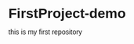 # FirstProject-demo
this is my first repository
<!DOCTYPE html>
<html lang="en">
<head>
    <meta charset="UTF-8">
    <meta name="viewport" content="width=device-width, initial-scale=1.0">
    <title>Flipkart Clone - Online Shopping Site</title>
    <link rel="stylesheet" href="https://cdnjs.cloudflare.com/ajax/libs/font-awesome/6.4.0/css/all.min.css">
    <style>
        * {
            margin: 0;
            padding: 0;
            box-sizing: border-box;
            font-family: 'Arial', sans-serif;
        }
        
        body {
            background-color: #f1f3f6;
        }
        
        /* Header Styles */
        .header {
            background-color: #2874f0;
            color: white;
            padding: 12px 0;
            position: sticky;
            top: 0;
            z-index: 100;
        }
        
        .header-container {
            max-width: 1200px;
            margin: 0 auto;
            display: flex;
            align-items: center;
            justify-content: space-between;
        }
        
        .logo {
            display: flex;
            align-items: center;
        }
        
        .logo img {
            height: 24px;
        }
        
        .logo .plus {
            font-size: 12px;
            font-style: italic;
            margin-top: -10px;
            color: #ffe500;
        }
        
        .search-bar {
            display: flex;
            width: 50%;
        }
        
        .search-bar input {
            width: 100%;
            padding: 10px 15px;
            border: none;
            outline: none;
            font-size: 14px;
        }
        
        .search-bar button {
            background-color: white;
            border: none;
            padding: 0 15px;
            color: #2874f0;
            cursor: pointer;
        }
        
        .login-btn {
            background-color: white;
            color: #2874f0;
            padding: 8px 20px;
            border: none;
            border-radius: 2px;
            font-weight: 600;
            cursor: pointer;
        }
        
        .nav-links {
            display: flex;
            align-items: center;
            gap: 25px;
        }
        
        .nav-links a {
            color: white;
            text-decoration: none;
            font-size: 16px;
            font-weight: 500;
        }
        
        /* Categories Section */
        .categories {
            background-color: white;
            padding: 15px 0;
            box-shadow: 0 1px 1px 0 rgba(0,0,0,0.16);
        }
        
        .categories-container {
            max-width: 1200px;
            margin: 0 auto;
            display: flex;
            justify-content: space-between;
        }
        
        .category-item {
            display: flex;
            flex-direction: column;
            align-items: center;
            cursor: pointer;
        }
        
        .category-item img {
            width: 64px;
            height: 64px;
            object-fit: contain;
        }
        
        .category-item span {
            font-size: 14px;
            margin-top: 5px;
            text-align: center;
        }
        
        /* Banner Section */
        .banner {
            max-width: 1200px;
            margin: 15px auto;
        }
        
        .banner img {
            width: 100%;
            height: auto;
            border-radius: 3px;
        }
        
        /* Products Section */
        .products-section {
            max-width: 1200px;
            margin: 15px auto;
            background-color: white;
            padding: 15px;
        }
        
        .section-title {
            font-size: 24px;
            font-weight: 500;
            margin-bottom: 15px;
            display: flex;
            justify-content: space-between;
            align-items: center;
        }
        
        .view-all {
            color: #2874f0;
            font-size: 14px;
            font-weight: 500;
        }
        
        .products-grid {
            display: grid;
            grid-template-columns: repeat(4, 1fr);
            gap: 15px;
        }
        
        .product-card {
            padding: 15px;
            border: 1px solid #f0f0f0;
            cursor: pointer;
            transition: box-shadow 0.3s;
        }
        
        .product-card:hover {
            box-shadow: 0 0 10px rgba(0,0,0,0.1);
        }
        
        .product-image {
            text-align: center;
            height: 180px;
            margin-bottom: 15px;
        }
        
        .product-image img {
            max-width: 100%;
            max-height: 100%;
            object-fit: contain;
        }
        
        .product-title {
            font-size: 14px;
            color: #212121;
            margin-bottom: 8px;
            height: 36px;
            overflow: hidden;
            text-overflow: ellipsis;
            display: -webkit-box;
            -webkit-line-clamp: 2;
            -webkit-box-orient: vertical;
        }
        
        .product-price {
            font-size: 16px;
            font-weight: 600;
            color: #212121;
        }
        
        .product-discount {
            color: #388e3c;
            font-size: 14px;
            margin-left: 8px;
        }
        
        .product-old-price {
            color: #878787;
            text-decoration: line-through;
            font-size: 12px;
            margin-left: 8px;
        }
        
        /* Footer */
        footer {
            background-color: #172337;
            color: white;
            padding: 40px 0 20px;
        }
        
        .footer-container {
            max-width: 1200px;
            margin: 0 auto;
            display: grid;
            grid-template-columns: repeat(4, 1fr);
            gap: 30px;
        }
        
        .footer-column h3 {
            font-size: 14px;
            color: #878787;
            margin-bottom: 20px;
            text-transform: uppercase;
        }
        
        .footer-column ul {
            list-style: none;
        }
        
        .footer-column ul li {
            margin-bottom: 10px;
        }
        
        .footer-column ul li a {
            color: white;
            text-decoration: none;
            font-size: 12px;
        }
        
        .copyright {
            border-top: 1px solid #454d5e;
            padding-top: 20px;
            text-align: center;
            font-size: 12px;
            color: #878787;
            margin-top: 40px;
        }
        
        @media (max-width: 768px) {
            .header-container {
                flex-direction: column;
                padding: 0 15px;
            }
            
            .search-bar {
                width: 100%;
                margin: 10px 0;
            }
            
            .nav-links {
                width: 100%;
                justify-content: space-between;
                margin-top: 10px;
            }
            
            .products-grid {
                grid-template-columns: repeat(2, 1fr);
            }
            
            .footer-container {
                grid-template-columns: repeat(2, 1fr);
            }
        }
    </style>
</head>
<body>
    <!-- Header -->
    <header class="header">
        <div class="header-container">
            <div class="logo">
                <img src="https://storage.googleapis.com/workspace-0f70711f-8b4e-4d94-86f1-2a93ccde5887/image/0b9d4020-c089-4447-8f8e-6b39733e5f68.png" alt="Flipkart logo in white text on blue background">
                <span class="plus">Plus</span>
            </div>
            
            <div class="search-bar">
                <input type="text" placeholder="Search for products, brands and more">
                <button><i class="fas fa-search"></i></button>
            </div>
            
            <div class="nav-links">
                <a href="#" class="login-btn">Login</a>
                <a href="#">Become a Seller</a>
                <a href="#">More <i class="fas fa-chevron-down"></i></a>
                <a href="#"><i class="fas fa-shopping-cart"></i> Cart</a>
            </div>
        </div>
    </header>
    
    <!-- Categories -->
    <section class="categories">
        <div class="categories-container">
            <div class="category-item">
                <img src="https://storage.googleapis.com/workspace-0f70711f-8b4e-4d94-86f1-2a93ccde5887/image/3ef974b7-f12e-4201-a676-a09ac616fe16.png" alt="Grocery category icon with grocery basket illustration">
                <span>Grocery</span>
            </div>
            <div class="category-item">
                <img src="https://storage.googleapis.com/workspace-0f70711f-8b4e-4d94-86f1-2a93ccde5887/image/ca5a7d93-eb3d-4835-8c2b-e4e31f7ffb42.png" alt="Mobile phone category icon with smartphone illustration">
                <span>Mobiles</span>
            </div>
            <div class="category-item">
                <img src="https://storage.googleapis.com/workspace-0f70711f-8b4e-4d94-86f1-2a93ccde5887/image/56063a16-1fd2-4c48-99d1-c58a6c7d4203.png" alt="Fashion category icon with clothing hanger illustration">
                <span>Fashion</span>
            </div>
            <div class="category-item">
                <img src="https://storage.googleapis.com/workspace-0f70711f-8b4e-4d94-86f1-2a93ccde5887/image/71b5ab7e-9ebe-4b05-826a-5a4b916add35.png" alt="Electronics category icon with laptop illustration">
                <span>Electronics</span>
            </div>
            <div class="category-item">
                <img src="https://storage.googleapis.com/workspace-0f70711f-8b4e-4d94-86f1-2a93ccde5887/image/f5221532-f56a-4d6e-8f19-4360f0455fb6.png" alt="Home category icon with house illustration">
                <span>Home</span>
            </div>
            <div class="category-item">
                <img src="https://storage.googleapis.com/workspace-0f70711f-8b4e-4d94-86f1-2a93ccde5887/image/ac5ca805-d634-41c1-b560-4784f9f9fe04.png" alt="Appliances category icon with washing machine illustration">
                <span>Appliances</span>
            </div>
            <div class="category-item">
                <img src="https://storage.googleapis.com/workspace-0f70711f-8b4e-4d94-86f1-2a93ccde5887/image/34233053-d806-44b7-9379-f2ab9a651445.png" alt="Travel category icon with airplane illustration">
                <span>Travel</span>
            </div>
            <div class="category-item">
                <img src="https://storage.googleapis.com/workspace-0f70711f-8b4e-4d94-86f1-2a93ccde5887/image/1a6a51ac-a798-426a-89a7-415822f628f6.png" alt="Beauty category icon with cosmetic products illustration">
                <span>Beauty</span>
            </div>
        </div>
    </section>
    
    <div class="banner">
        <img src="https://storage.googleapis.com/workspace-0f70711f-8b4e-4d94-86f1-2a93ccde5887/image/7a8a4f83-94f9-4872-868e-542ef7228c74.png" alt="Flipkart Big Billion Days sale banner with deals and discounts text in blue and white">
    </div>
    
    <section class="products-section">
        <h2 class="section-title">Deals of the Day <a href="#" class="view-all">VIEW ALL</a></h2>
        
        <div class="products-grid">
            <div class="product-card">
                <div class="product-image">
                    <img src="https://storage.googleapis.com/workspace-0f70711f-8b4e-4d94-86f1-2a93ccde5887/image/0abbd5ed-159b-433f-a1a9-27d34dfd6864.png" alt="Latest model smartphone with full screen display in black color">
                </div>
                <h3 class="product-title">Brand Smartphone X with 128GB Storage and 36MP Camera</h3>
                <div class="product-price">₹24,999 <span class="product-discount">20% off</span> <span class="product-old-price">₹31,990</span></div>
            </div>
            
            <div class="product-card">
                <div class="product-image">
                    <img src="https://storage.googleapis.com/workspace-0f70711f-8b4e-4d94-86f1-2a93ccde5887/image/f4cdad72-78ff-4a23-b90b-91750dcca9d1.png" alt="Premium wireless headphones in white with noise cancellation feature">
                </div>
                <h3 class="product-title">Premium Wireless Headphones with 40hr Battery Life</h3>
                <div class="product-price">₹3,999 <span class="product-discount">45% off</span> <span class="product-old-price">₹7,290</span></div>
            </div>
            
            <div class="product-card">
                <div class="product-image">
                    <img src="https://storage.googleapis.com/workspace-0f70711f-8b4e-4d94-86f1-2a93ccde5887/image/3cc6b291-351e-4197-b30f-6bb60cf5ff85.png" alt="Fitness smartwatch with heart rate monitor and OLED display">
                </div>
                <h3 class="product-title">Fitness Smart Watch with Heart Rate & Blood Oxygen Monitor</h3>
                <div class="product-price">₹1,799 <span class="product-discount">60% off</span> <span class="product-old-price">₹4,500</span></div>
            </div>
            
            <div class="product-card">
                <div class="product-image">
                    <img src="https://storage.googleapis.com/workspace-0f70711f-8b4e-4d94-86f1-2a93ccde5887/image/4cee6ea4-a8f7-4f1c-9362-68a0d95a2bfe.png" alt="Kitchen blender with multiple speed settings and stainless steel blades">
                </div>
                <h3 class="product-title">500W Mixer Grinder with 3 Jars & Stainless Steel Blades</h3>
                <div class="product-price">₹2,299 <span class="product-discount">35% off</span> <span class="product-old-price">₹3,540</span></div>
            </div>
        </div>
    </section>
    
    <section class="products-section">
        <h2 class="section-title">Trending Offers <a href="#" class="view-all">VIEW ALL</a></h2>
        
        <div class="products-grid">
            <div class="product-card">
                <div class="product-image">
                    <img src="https://storage.googleapis.com/workspace-0f70711f-8b4e-4d94-86f1-2a93ccde5887/image/9fd701db-c49e-47ba-a3e0-8d0434652b7d.png" alt="55 inch 4K Ultra HD Smart LED Television with HDR">
                </div>
                <h3 class="product-title">55 inch 4K Ultra HD Smart LED Television with HDR</h3>
                <div class="product-price">₹42,990 <span class="product-discount">25% off</span> <span class="product-old-price">₹56,990</span></div>
            </div>
            
            <div class="product-card">
                <div class="product-image">
                    <img src="https://storage.googleapis.com/workspace-0f70711f-8b4e-4d94-86f1-2a93ccde5887/image/3419fad3-171b-48c1-b3c6-046ff8ede093.png" alt="Powerful air cooler for rooms up to 250 sq ft with remote control">
                </div>
                <h3 class="product-title">Powerful Air Cooler for Rooms up to 250 sq ft with Remote</h3>
                <div class="product-price">₹12,499 <span class="product-discount">30% off</span> <span class="product-old-price">₹17,790</span></div>
            </div>
            
            <div class="product-card">
                <div class="product-image">
                    <img src="https://storage.googleapis.com/workspace-0f70711f-8b4e-4d94-86f1-2a93ccde5887/image/c55785a7-1eaa-4304-8b41-cea71c3e0e38.png" alt="Waterproof laptop backpack with USB charging port and anti-theft design">
                </div>
                <h3 class="product-title">Waterproof Laptop Backpack with USB Charging Port (15.6")</h3>
                <div class="product-price">₹899 <span class="product-discount">55% off</span> <span class="product-old-price">₹1,990</span></div>
            </div>
            
            <div class="product-card">
                <div class="product-image">
                    <img src="https://storage.googleapis.com/workspace-0f70711f-8b4e-4d94-86f1-2a93ccde5887/image/95307e32-a119-4fb1-a74a-9d60b1097c01.png" alt="Water resistant fitness tracker with color display and activity tracking">
                </div>
                <h3 class="product-title">Water Resistant Fitness Band with Color Display</h3>
                <div class="product-price">₹1,299 <span class="product-discount">50% off</span> <span class="product-old-price">₹2,599</span></div>
            </div>
        </div>
    </section>
    
    <footer>
        <div class="footer-container">
            <div class="footer-column">
                <h3>about</h3>
                <ul>
                    <li><a href="#">Contact Us</a></li>
                    <li><a href="#">About Us</a></li>
                    <li><a href="#">Careers</a></li>
                    <li><a href="#">Stories</a></li>
                </ul>
            </div>
            
            <div class="footer-column">
                <h3>help</h3>
                <ul>
                    <li><a href="#">Payments</a></li>
                    <li><a href="#">Shipping</a></li>
                    <li><a href="#">Cancellation & Returns</a></li>
                    <li><a href="#">FAQ</a></li>
                </ul>
            </div>
            
            <div class="footer-column">
                <h3>consumer policy</h3>
                <ul>
                    <li><a href="#">Return Policy</a></li>
                    <li><a href="#">Terms of Use</a></li>
                    <li><a href="#">Security</a></li>
                    <li><a href="#">Privacy</a></li>
                </ul>
            </div>
            
            <div class="footer-column">
                <h3>mail us</h3>
                <ul>
                    <li>Flipkart Internet Private Limited,</li>
                    <li>Buildings Alyssa, Begonia &</li>
                    <li>Clove Embassy Tech Village,</li>
                    <li>Bengaluru, 560103</li>
                </ul>
            </div>
        </div>
        
        <div class="copyright">
            © 2023 Flipkart Clone. All Rights Reserved
        </div>
    </footer>
    
    <script>
        // Simple JavaScript for some interactivity
        document.addEventListener('DOMContentLoaded', function() {
            // Add active class to clicked category
            const categories = document.querySelectorAll('.category-item');
            categories.forEach(category => {
                category.addEventListener('click', function() {
                    categories.forEach(c => c.classList.remove('active'));
                    this.classList.add('active');
                });
            });
            
            // Login button hover effect
            const loginBtn = document.querySelector('.login-btn');
            if(loginBtn) {
                loginBtn.addEventListener('mouseenter', function() {
                    this.style.backgroundColor = '#f0f0f0';
                });
                loginBtn.addEventListener('mouseleave', function() {
                    this.style.backgroundColor = 'white';
                });
            }
        });
    </script>
</body>
</html>

